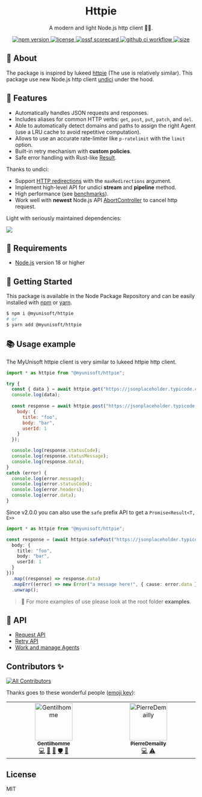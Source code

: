 
<p align="center"><h1 align="center">
  Httpie
</h1>

<p align="center">
  A modern and light Node.js http client 🐢🚀.
</p>

<p align="center">
    <a href="https://github.com/MyUnisoft/httpie">
      <img src="https://img.shields.io/github/package-json/v/MyUnisoft/httpie?style=flat-square" alt="npm version">
    </a>
    <a href="https://github.com/MyUnisoft/httpie">
      <img src="https://img.shields.io/github/license/MyUnisoft/httpie?style=flat-square" alt="license">
    </a>
    <a href="https://api.securityscorecards.dev/projects/github.com/MyUnisoft/httpie">
      <img src="https://api.securityscorecards.dev/projects/github.com/MyUnisoft/httpie/badge" alt="ossf scorecard">
    </a>
    <a href="https://github.com/MyUnisoft/httpie/actions?query=workflow%3A%22Node.js+CI%22">
      <img src="https://img.shields.io/github/actions/workflow/status/MyUnisoft/httpie/node.js.yml" alt="github ci workflow">
    </a>
    <a href="https://github.com/MyUnisoft/httpie">
      <img src="https://img.shields.io/github/languages/code-size/MyUnisoft/httpie?style=flat-square" alt="size">
    </a>
</p>

## 📢 About

The package is inspired by lukeed [httpie](https://github.com/lukeed/httpie) (The use is relatively similar). This package use new Node.js http client [undici](https://github.com/nodejs/undici) under the hood.

## 🔬 Features

- Automatically handles JSON requests and responses.
- Includes aliases for common HTTP verbs: `get`, `post`, `put`, `patch`, and `del`.
- Able to automatically detect domains and paths to assign the right Agent (use a LRU cache to avoid repetitive computation).
- Allows to use an accurate rate-limiter like `p-ratelimit` with the `limit` option.
- Built-in retry mechanism with **custom policies**.
- Safe error handling with Rust-like [Result](https://github.com/OpenAlly/npm-packages/tree/main/src/result).

Thanks to undici:

- Support [HTTP redirections](https://developer.mozilla.org/en-US/docs/Web/HTTP/Redirections) with the `maxRedirections` argument.
- Implement high-level API for undici **stream** and **pipeline** method.
- High performance (see [benchmarks](https://undici.nodejs.org/#/?id=benchmarks)).
- Work well with **newest** Node.js API [AbortController](https://nodejs.org/dist/latest-v16.x/docs/api/globals.html#globals_class_abortcontroller) to cancel http request.

Light with seriously maintained dependencies:

![](./docs/images/nodesecure.PNG)

## 🚧 Requirements
- [Node.js](https://nodejs.org/en/) version 18 or higher

## 🚀 Getting Started

This package is available in the Node Package Repository and can be easily installed with [npm](https://docs.npmjs.com/getting-started/what-is-npm) or [yarn](https://yarnpkg.com).

```bash
$ npm i @myunisoft/httpie
# or
$ yarn add @myunisoft/httpie
```

## 📚 Usage example

The MyUnisoft httpie client is very similar to lukeed httpie http client.

```js
import * as httpie from "@myunisoft/httpie";

try {
  const { data } = await httpie.get("https://jsonplaceholder.typicode.com/posts");
  console.log(data);
  
  const response = await httpie.post("https://jsonplaceholder.typicode.com/posts", {
    body: {
      title: "foo",
      body: "bar",
      userId: 1
    }
  });

  console.log(response.statusCode);
  console.log(response.statusMessage);
  console.log(response.data);
}
catch (error) {
  console.log(error.message);
  console.log(error.statusCode);
  console.log(error.headers);
  console.log(error.data);
}
```

Since v2.0.0 you can also use the `safe` prefix API to get a `Promise<Result<T, E>>`

```ts
import * as httpie from "@myunisoft/httpie";

const response = (await httpie.safePost("https://jsonplaceholder.typicode.com/posts", {
  body: {
    title: "foo",
    body: "bar",
    userId: 1
  }
}))
  .map((response) => response.data)
  .mapErr((error) => new Error("a message here!", { cause: error.data }));
  .unwrap();
```

> 👀 For more examples of use please look at the root folder **examples**.

## 📜 API

- [Request API](./docs/request.md)
- [Retry API](./docs/retry.md)
- [Work and manage Agents](./docs/agents.md)


## Contributors ✨

<!-- ALL-CONTRIBUTORS-BADGE:START - Do not remove or modify this section -->
[![All Contributors](https://img.shields.io/badge/all_contributors-2-orange.svg?style=flat-square)](#contributors-)
<!-- ALL-CONTRIBUTORS-BADGE:END -->

Thanks goes to these wonderful people ([emoji key](https://allcontributors.org/docs/en/emoji-key)):

<!-- ALL-CONTRIBUTORS-LIST:START - Do not remove or modify this section -->
<!-- prettier-ignore-start -->
<!-- markdownlint-disable -->
<table>
  <tbody>
    <tr>
      <td align="center" valign="top" width="14.28%"><a href="https://www.linkedin.com/in/thomas-gentilhomme/"><img src="https://avatars.githubusercontent.com/u/4438263?v=4?s=100" width="100px;" alt="Gentilhomme"/><br /><sub><b>Gentilhomme</b></sub></a><br /><a href="https://github.com/MyUnisoft/httpie/commits?author=fraxken" title="Code">💻</a> <a href="https://github.com/MyUnisoft/httpie/commits?author=fraxken" title="Documentation">📖</a> <a href="https://github.com/MyUnisoft/httpie/pulls?q=is%3Apr+reviewed-by%3Afraxken" title="Reviewed Pull Requests">👀</a> <a href="#security-fraxken" title="Security">🛡️</a> <a href="https://github.com/MyUnisoft/httpie/issues?q=author%3Afraxken" title="Bug reports">🐛</a></td>
      <td align="center" valign="top" width="14.28%"><a href="https://github.com/PierreDemailly"><img src="https://avatars.githubusercontent.com/u/39910767?v=4?s=100" width="100px;" alt="PierreDemailly"/><br /><sub><b>PierreDemailly</b></sub></a><br /><a href="https://github.com/MyUnisoft/httpie/commits?author=PierreDemailly" title="Code">💻</a> <a href="https://github.com/MyUnisoft/httpie/commits?author=PierreDemailly" title="Tests">⚠️</a></td>
    </tr>
  </tbody>
</table>

<!-- markdownlint-restore -->
<!-- prettier-ignore-end -->

<!-- ALL-CONTRIBUTORS-LIST:END -->

## License
MIT
